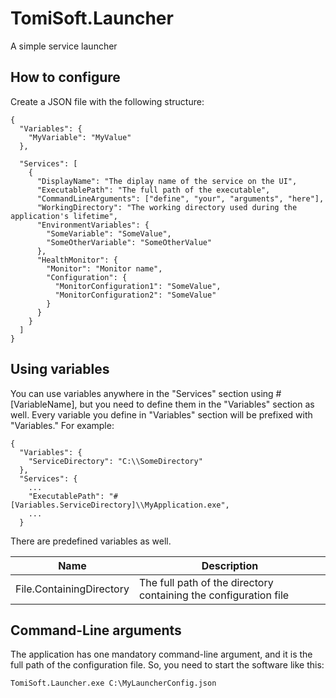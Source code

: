 # TomiSoft.Launcher
A simple service launcher

How to configure
----------------
Create a JSON file with the following structure:
```
{
  "Variables": {
    "MyVariable": "MyValue"
  },

  "Services": [
    {
      "DisplayName": "The diplay name of the service on the UI",
      "ExecutablePath": "The full path of the executable",
      "CommandLineArguments": ["define", "your", "arguments", "here"],
      "WorkingDirectory": "The working directory used during the application's lifetime",
      "EnvironmentVariables": {
        "SomeVariable": "SomeValue",
        "SomeOtherVariable": "SomeOtherValue"
      },
      "HealthMonitor": {
        "Monitor": "Monitor name",
        "Configuration": {
          "MonitorConfiguration1": "SomeValue",
          "MonitorConfiguration2": "SomeValue"
        }
      }
    }
  ]
}
```

Using variables
---------------
You can use variables anywhere in the "Services" section using #[VariableName], but you need to define them in the "Variables" section as well. Every variable you define in "Variables" section will be prefixed with "Variables." For example:
```
{
  "Variables": {
    "ServiceDirectory": "C:\\SomeDirectory"
  },
  "Services": {
    ...
    "ExecutablePath": "#[Variables.ServiceDirectory]\\MyApplication.exe",
    ...
  }
```

There are predefined variables as well.

| Name                     | Description                                                      |
|--------------------------|------------------------------------------------------------------|
| File.ContainingDirectory | The full path of the directory containing the configuration file |

Command-Line arguments
----------------------
The application has one mandatory command-line argument, and it is the full path of the configuration file. So, you need to start the software like this:
```
TomiSoft.Launcher.exe C:\MyLauncherConfig.json
```
